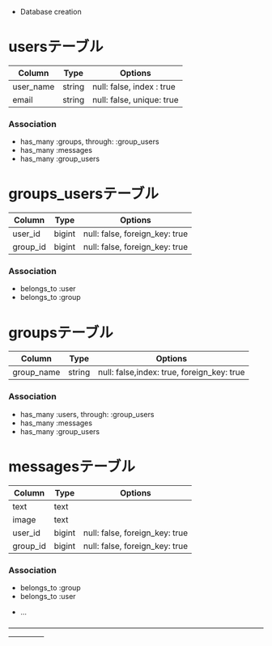 * Database creation

# usersテーブル
|Column|Type|Options|
|------|----|-------|
|user_name|string|null: false, index : true|
|email|string|null: false, unique: true|

### Association
- has_many :groups, through: :group_users
- has_many :messages
- has_many :group_users

# groups_usersテーブル
|Column|Type|Options|
|------|----|-------|
|user_id|bigint|null: false, foreign_key: true|
|group_id|bigint|null: false, foreign_key: true|
### Association
- belongs_to :user
- belongs_to :group


# groupsテーブル
|Column|Type|Options|
|------|----|-------|
|group_name|string|null: false,index: true, foreign_key: true|
### Association
- has_many :users, through: :group_users
- has_many :messages
- has_many :group_users

# messagesテーブル
|Column|Type|Options|
|------|----|-------|
|text|text|
|image|text|
|user_id|bigint|null: false, foreign_key: true|
|group_id|bigint|null: false, foreign_key: true|
### Association
- belongs_to :group
- belongs_to :user

* ...

—————————————————————————————————————————

